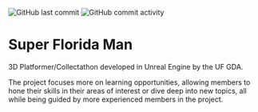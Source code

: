 ![GitHub last commit](https://img.shields.io/github/last-commit/UFGDA/Super-Florida-Man)
![GitHub commit activity](https://img.shields.io/github/commit-activity/m/UFGDA/Super-Florida-Man)

# Super Florida Man

3D Platformer/Collectathon developed in Unreal Engine by the UF GDA.

The project focuses more on learning opportunities, allowing members to hone their skills in their areas of interest or dive deep into new topics, all while being guided by more experienced members in the project.
